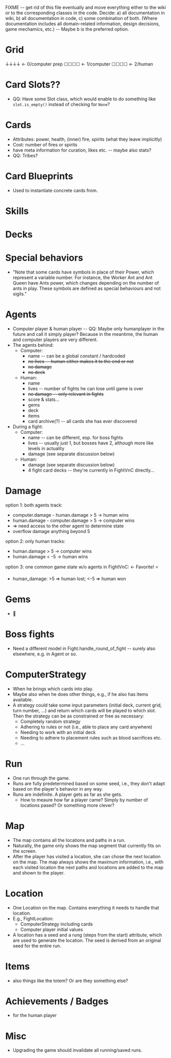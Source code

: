FIXME -- get rid of this file eventually and move everything either to the wiki or to
the corresponding classes in the code. Decide: a) all documentation in wiki, b) all
documentation in code, c) some combination of both. (Where documentation includes all
domain-related information, design decisions, game mechamics, etc.) -- Maybe b is the
preferred option.

# Grid
↓↓↓↓  <- 0/computer prep
☐☐☐☐  <- 1/computer
☐☐☐☐  <- 2/human

# Card Slots??
- QQ: Have some Slot class, which would enable to do something like `slot.is_empty()`
  instead of checking for `None`?

# Cards
- Attributes: power, health, (inner) fire, spirits (what they leave implicitly)
- Cost: number of fires or spirits
- have meta information for curation, likes etc. -- maybe also stats?
- QQ: Tribes?

# Card Blueprints
- Used to instantiate concrete cards from.

# Skills

# Decks

# Special behaviors
- "Note that some cards have symbols in place of their Power, which represent a variable
  number. For instance, the Worker Ant and Ant Queen have Ants power, which changes
  depending on the number of ants in play. These symbols are defined as special
  behaviours and not sigils."

# Agents
- Computer player &  human player -- QQ: Maybe only humanplayer in the future and call
  it simply player? Because in the meantime, the human and computer players are very
  different.
- The agents behind:
  - Computer: 
    - name -- can be a global constant / hardcoded
    - ~~no lives -- human either makes it to the end or not~~
    - ~~no damage~~
    - ~~no deck~~
  - Human:
    - name
    - lives -- number of fights he can lose until game is over
    - ~~no damage -- only relevant in fights~~
    - score & stats...
    - gems
    - deck
    - items
    - card archive(?) -- all cards she has ever discovered
- During a fight:
  - Computer:
    - name -- can be different, esp. for boss fights
    - lives -- usually just 1, but bosses have 2, although more like levels in actuality
    - damage (see separate discussion below)
  - Human:
    - damage (see separate discussion below)
    - 4 fight card decks -- they're currently in FightVnC directly...

# Damage
option 1: both agents track:
- computer.damage - human.damage > 5 -> human wins
- human.damage - computer.damage > 5 -> computer wins
- => need access to the other agent to determine state
- overflow damage anything beyond 5

option 2: only human tracks: 
- human.damage > 5 -> computer wins
- human.damage < -5 -> human wins

option 3: one common game state w/o agents in FightVnC: <- Favorite! ⭐
- human_damage: >5 => human lost; <-5 => human won

# Gems
- 💎

# Boss fights
- Need a different model in Fight.handle_round_of_fight -- surely also elsewhere, e.g.
  in Agent or so.

# ComputerStrategy
- When he brings which cards into play.
- Maybe also when he does other things, e.g., if he also has items available.
- A strategy could take some input parameters (initial deck, current grid, turn number,
  ...) and return which cards will be played to which slot. Then the strategy can be as
  constrained or free as necessary:
  - Completely random strategy
  - Adhering to rules or not (i.e., able to place any card anywhere)
  - Needing to work with an initial deck
  - Needing to adhere to placement rules such as blood sacrifices etc.
  - ...

# Run
- One run through the game.
- Runs are fully predetermined based on some seed, i.e., they don't adapt based on the
  player's behavior in any way.
- Runs are indefinite. A player gets as far as she gets.
  - How to meaure how far a player came? Simply by number of locations pased? Or
    something more clever?

# Map
- The map contains all the locations and paths in a run.
- Naturally, the game only shows the map segment that currently fits on the screen. 
- After the player has visited a location, she can chose the next location on the map.
  The map always shows the maximum information, i.e., with each visited location the
  next paths and locations are added to the map and shown to the player.

# Location
- One Location on the map. Contains everything it needs to handle that location.
- E.g., FightLocation:
  - ComputerStrategy including cards
  - Computer player initial values
- A location has a seed and a rung (steps from the start) attribute, which are used
  to generate the location. The seed is derived from an original seed for the entire
  run.

# Items
- also things like the totem? Or are they something else?

# Achievements / Badges
- for the human player

# Misc
- Upgrading the game should invalidate all running/saved runs.